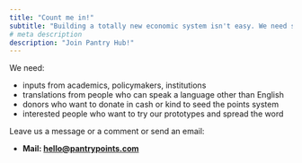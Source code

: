 ```yaml
---
title: "Count me in!"
subtitle: "Building a totally new economic system isn't easy. We need some help"
# meta description
description: "Join Pantry Hub!"
---
```


We need:

- inputs from academics, policymakers, institutions
- translations from people who can speak a language other than English
- donors who want to donate in cash or kind to seed the points system
- interested people who want to try our prototypes and spread the word

Leave us a message or a comment or send an email:

* **Mail: hello@pantrypoints.com**

<!-- * **Phone: +88 125 256 452** 
* **Address: 360 Main rd, Rio, Brazil** -->
